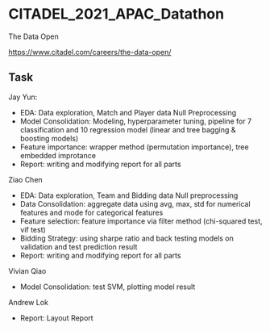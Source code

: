 # CITADEL_2021_APAC_Datathon

The Data Open

https://www.citadel.com/careers/the-data-open/


## Task
Jay Yun: 
- EDA: Data exploration, Match and Player data Null Preprocessing
- Model Consolidation: Modeling, hyperparameter tuning, pipeline for 7 classification and 10 regression model (linear and tree bagging & boosting models)
- Feature importance: wrapper method (permutation importance), tree embedded improtance
- Report: writing and modifying report for all parts 

Ziao Chen
- EDA: Data exploration, Team and Bidding data Null preprocessing 
- Data Consolidation: aggregate data using avg, max, std for numerical features and mode for categorical features
- Feature selection: feature importance via filter method (chi-squared test, vif test)
- Bidding Strategy: using sharpe ratio and back testing models on validation and test prediction result
- Report: writing and modifying report for all parts 

Vivian Qiao
- Model Consolidation: test SVM, plotting model result

Andrew Lok
- Report: Layout Report
